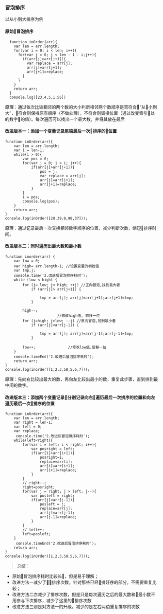 ### 冒泡排序
以从小到大排序为例
#### 原始冒泡排序
```
  function inOrder(arr){
    var len = arr.length;
    for(var i = 0; i < len; i++){
      for(var j = 0; j < len - 1 - i;j++){
        if(arr[j]>arr[j+1]){
          var replace = arr[j];
          arr[j]=arr[j+1];
          arr[j+1]=replace;
        }
      }
    }
    return arr;
  }
  console.log([23,4,5,1,56])
```
原理：通过依次比较相邻的两个数的大小判断相邻两个数顺序是否符合“从小到大”，符合则保持原有顺序（不做处理），不符合则调换位置（通过改变索引处的数字的值）。每次遍历可以找出一个最大数，并将其放在最后

#### 改进版本一：添加一个变量记录尾端最后一次排序的位置
```
function inOrder(arr){
	var len = arr.length;
	var i = len-1;
	while(i > 0){
		var pos = 0;
		for(var j = 0; j < i; j++){
			if(arr[j]>arr[j+1]){
				pos = j;
				var replace = arr[j];
				arr[j]=arr[j+1];
				arr[j+1]=replace;
			}
		}
		i = pos;
		console.log(pos);
	}
	return arr;
}
console.log(inOrder([28,39,0,98,37]));
```
原理：通过记录最后一次交换相邻数字顺序的位置，减少判断次数，缩短排序时间。

#### 改进版本二：同时遍历出最大数和最小数
```
function inorder(arr) {
    var low = 0;
    var high= arr.length-1; //设置变量的初始值
    var tmp,j;
    console.time('2.改进后冒泡排序耗时');
    while (low < high) {
        for (j= low; j< high; ++j) //正向冒泡,找到最大者
            if (arr[j]> arr[j+1]) {
            	
                tmp = arr[j]; arr[j]=arr[j+1];arr[j+1]=tmp;
            }
   
        high--;
                        //修改high值, 前移一位
        for (j=high; j>low; --j) //反向冒泡,找到最小者
            if (arr[j]<arr[j-1]) {
            	
                tmp = arr[j]; arr[j]=arr[j-1];arr[j-1]=tmp;
            }
     
        low++;               //修改low值,后移一位
    }
    console.timeEnd('2.改进后冒泡排序耗时');
    return arr;
}
console.log(inorder([1,2,3,58,5,6,7]));
```
原理：先向右比较出最大的数，再向左比较出最小的数，重复此步骤，直到排到最中间的数字。

#### 改进版本三：添加两个变量记录分别记录向右遍历最后一次排序的位置和向左遍历最后一次排序的位置
```
function inOrder(arr){
	var len = arr.length;
	var right = len-1;
	var left = 0;
	var replace;
	 console.time('2.改进后冒泡排序耗时');
	while(left<right){
		for(var i = left; i < right; i++){
			var posright = left;
			if(arr[i]>arr[i+1]){
				posright=i;
				replace=arr[i];
				arr[i]=arr[i+1];
				arr[i+1]=replace;
			}
		}
		// right--;
		right=posright;
		for(var j = right; j > left; j--){
			var posleft = right;
			if(arr[j]<arr[j-1]){
				posleft = j;
				replace=arr[j];
				arr[j]=arr[j-1];
				arr[j-1]=replace;
			}
		}
		// left++;
		left=posleft;
	}
	 console.timeEnd('2.改进后冒泡排序耗时');
	return arr;
}
console.log(inOrder([1,2,3,58,5,6,7]));
```
> 总结：
- 原始冒泡排序耗时比较长，但是易于理解；  
- 改进方法一减少了排序次数，针对那些已经排好序的部分，不需要重复比较；
- 改进方法二亦减少了排序次数，但是只是每次遍历之后的最大数和最小数不用参与下次排序，减少了这里的排序次数
- 改进方法三则是对方法一的升级，减少的是左右两边重复排序的次数
